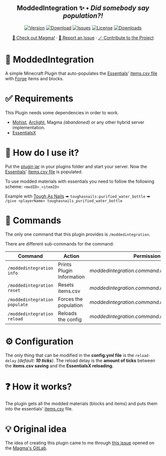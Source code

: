 <div align="center">

<h2>ModdedIntegration ✨ • <i>Did somebody say population?!</i></h2>

[![Version](https://img.shields.io/github/v/release/UknownGino/ModdedIntegration?include_prereleases&label=version&style=for-the-badge)](https://github.com/UknownGino/ModdedIntegration/releases/latest/)
[![Download](https://img.shields.io/badge/download-latest-brightgreen?style=for-the-badge)](https://github.com/UknownGino/ModdedIntegration/releases/latest/download/ModdedIntegration.jar)
[![Issues](https://img.shields.io/github/issues/UknownGino/ModdedIntegration?style=for-the-badge)](https://github.com/UknownGino/ModdedIntegration/issues/)
[![License](https://img.shields.io/github/license/UknownGino/ModdedIntegration?style=for-the-badge)](https://github.com/UknownGino/ModdedIntegration/blob/main/LICENSE)
[![Downloads](https://img.shields.io/github/downloads/UknownGino/ModdedIntegration/total?style=for-the-badge)](https://github.com/UknownGino/ModdedIntegration/releases/)

[🗿 Check out Magma!](https://magmafoundation.org/) · [🚧 Report an Issue](https://github.com/UknownGino/ModdedIntegration/issues/new/) · [🪄 Contribute to the Project](https://github.com/UknownGino/ModdedIntegration/pulls/)

</div>

# 📌 ModdedIntegration

A simple Minecraft Plugin that auto-populates the [Essentials](https://www.spigotmc.org/resources/essentialsx.9089/)' [items.csv file](https://github.com/EssentialsX/Essentials/blob/2.x/Essentials/src/main/resources/items.csv) with [Forge](http://files.minecraftforge.net/) items and blocks.

# ✅ Requirements
This Plugin needs some dependencies in order to work.
* [Mohist](https://mohistmc.com), [Arclight](https://github.com/IzzelAliz/Arclight), Magma _(abandoned)_ or any other hybrid server implementation.
* [EssentialsX](https://www.spigotmc.org/resources/essentialsx.9089/)

# 🔮 How do I use it?
Put the [plugin jar](https://github.com/UknownGino/ModdedIntegration/releases/latest/download/ModdedIntegration.jar) in your plugins folder and start your server.
Now the [Essentials](https://www.spigotmc.org/resources/essentialsx.9089/)' [items.csv file](https://github.com/EssentialsX/Essentials/blob/2.x/Essentials/src/main/resources/items.csv) is populated.

To use modded materials with essentials you need to follow the following scheme: `<modID>_<itemID>`

Example with [Tough As Nails](https://www.curseforge.com/minecraft/mc-mods/tough-as-nails) ➠ `toughasnails:purified_water_bottle` ➠ `/give <playerName> toughasnails_purified_water_bottle`

# 📄 Commands
The only one command that this plugin provides is `/moddedintegration`.

There are different sub-commands for the command:

| Command                       | Action                    | Permission                                    |
|-------------------------------|---------------------------|-----------------------------------------------|
| `/moddedintegration info`     | Prints Plugin Information | _moddedintegration.command.moddedintegration_ |
| `/moddedintegration reset`    | Resets items.csv          | _moddedintegration.command.moddedintegration_ |
| `/moddedintegration populate` | Forces the population     | _moddedintegration.command.moddedintegration_ |
| `/moddedintegration reload`   | Reloads the config        | _moddedintegration.command.moddedintegration_ |

# ⚙ Configuration
The only thing that can be modified in the **config.yml file** is the `reload-delay` _(default: **10 ticks**)_. The reload delay is the **amount of ticks** between the **items.csv saving** and the **EssentialsX reloading**.

# ❓ How it works?
The plugin gets all the modded materials (blocks and items) and puts them into the essentials' [items.csv](https://github.com/EssentialsX/Essentials/blob/2.x/Essentials/src/main/resources/items.csv) file.

# 💡 Original idea
The idea of creating this plugin came to me through [this issue](https://git.magmafoundation.org/magmafoundation/Magma/-/issues/311) opened on the [Magma's GitLab](https://git.magmafoundation.org/magmafoundation/Magma).
